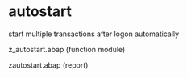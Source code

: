 # autostart
start multiple transactions after logon automatically

z_autostart.abap (function module)

zautostart.abap (report)
